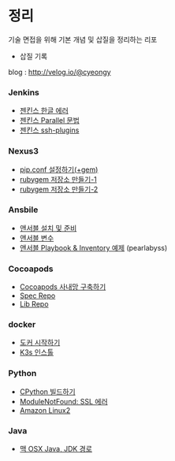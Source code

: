 # 정리

기술 면접을 위해 기본 개념 및 삽질을 정리하는 리포

* 삽질 기록

blog : http://velog.io/@cyeongy

### Jenkins

* [젠킨스 한글 에러](jenkins/jenkins-hangul-error.md)
* [젠킨스 Parallel 문법](jenkins/jenkins-parallel.md)
* [젠킨스 ssh-plugins](jenkins/jenkins-ssh-plugins.md)

### Nexus3

* [pip.conf 설정하기(+gem)](nexus3/configure-pip.md)
* [rubygem 저장소 만들기-1](<nexus3/rubygem 저장소 만들기-1.md>)
* [rubygem 저장소 만들기-2](<nexus3/rubygem 저장소 만들기-2.md>)

### Ansbile

* [앤서블 설치 및 준비](ansible/install-ansible.md)
* [앤서블 변수](ansible/ansible-system-variable.md)
* [앤서블 Playbook & Inventory 예제](https://github.com/cyeongy/ansible/tree/main/pearlabyss) (pearlabyss)

### Cocoapods

* [Cocoapods 사내망 구축하기](cocoapods/build-private-cocoapods.md)
* [Spec Repo](cocoapods/spec-repo.md)
* [Lib Repo](cocoapods/lib-repo.md)

### docker

* [도커 시작하기](docker/install-docker.md)
* [K3s 인스톨](docker/install-k3s.md)

### Python

* [CPython 빌드하기](python/build-cpython.md)
* [ModuleNotFound: SSL 에러](python/modulenotfound-ssl-error.md)
* [Amazon Linux2](python/amazon-linux2.md)

### Java

* [맥 OSX Java, JDK 경로](java/osx/osx-jdk-path.md)
